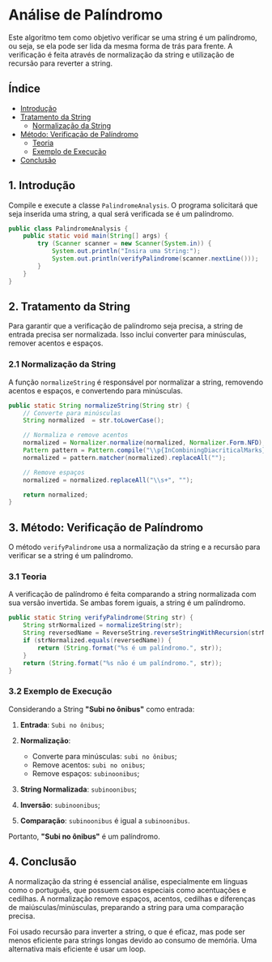# Análise de Palíndromo

Este algoritmo tem como objetivo verificar se uma string é um palíndromo, ou seja, se ela pode ser lida da mesma forma de trás para frente. A verificação é feita através de normalização da string e utilização de recursão para reverter a string.

## Índice

- [Introdução](#1-introdução)
- [Tratamento da String](#2-tratamento-da-string)
  - [Normalização da String](#21-normalização-da-string)
- [Método: Verificação de Palíndromo](#3-método-verificação-de-palíndromo)
  - [Teoria](#31-teoria)
  - [Exemplo de Execução](#32-exemplo-de-execução)
- [Conclusão](#4-conclusão)

## 1. Introdução

Compile e execute a classe `PalindromeAnalysis`. O programa solicitará que seja inserida uma string, a qual será verificada se é um palíndromo.

```java
public class PalindromeAnalysis {
    public static void main(String[] args) {
        try (Scanner scanner = new Scanner(System.in)) {
            System.out.println("Insira uma String:");
            System.out.println(verifyPalindrome(scanner.nextLine()));
        }
    }
}
```

## 2. Tratamento da String
Para garantir que a verificação de palíndromo seja precisa, a string de entrada precisa ser normalizada. Isso inclui converter para minúsculas, remover acentos e espaços.

### 2.1 Normalização da String
A função `normalizeString` é responsável por normalizar a string, removendo acentos e espaços, e convertendo para minúsculas.

```Java
public static String normalizeString(String str) {
    // Converte para minúsculas
    String normalized  = str.toLowerCase();

    // Normaliza e remove acentos
    normalized = Normalizer.normalize(normalized, Normalizer.Form.NFD);
    Pattern pattern = Pattern.compile("\\p{InCombiningDiacriticalMarks}+");
    normalized = pattern.matcher(normalized).replaceAll("");

    // Remove espaços
    normalized = normalized.replaceAll("\\s+", "");

    return normalized;
}
```

## 3. Método: Verificação de Palíndromo
O método `verifyPalindrome` usa a normalização da string e a recursão para verificar se a string é um palíndromo.

### 3.1 Teoria
A verificação de palíndromo é feita comparando a string normalizada com sua versão invertida. Se ambas forem iguais, a string é um palíndromo.
```Java
public static String verifyPalindrome(String str) {
    String strNormalized = normalizeString(str);
    String reversedName = ReverseString.reverseStringWithRecursion(strNormalized);
    if (strNormalized.equals(reversedName)) {
        return (String.format("%s é um palíndromo.", str));
    }
    return (String.format("%s não é um palíndromo.", str));
}
```

### 3.2 Exemplo de Execução

Considerando a String **"Subi no ônibus"** como entrada:

1. **Entrada**: `Subi no ônibus`;

2. **Normalização**:
   - Converte para minúsculas: `subi no ônibus`;
   - Remove acentos: `subi no onibus`;
   - Remove espaços: `subinoonibus`;

3. **String Normalizada**: `subinoonibus`;

4. **Inversão**: `subinoonibus`;

5. **Comparação**: `subinoonibus` é igual a `subinoonibus`.

Portanto, **"Subi no ônibus"** é um palíndromo.

## 4. Conclusão

A normalização da string é essencial análise, especialmente em línguas como o português, que possuem casos especiais como acentuações e cedilhas. A normalização remove espaços, acentos, cedilhas e diferenças de maiúsculas/minúsculas, preparando a string para uma comparação precisa.

Foi usado recursão para inverter a string, o que é eficaz, mas pode ser menos eficiente para strings longas devido ao consumo de memória. Uma alternativa mais eficiente é usar um loop.